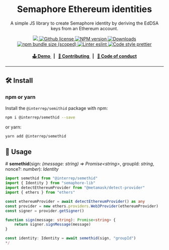 <p align="center">
    <h1 align="center">
        Semaphore Ethereum identities
    </h1>
    <p align="center">A simple JS library to create Semaphore identity by deriving the EdDSA keys from an Ethereum account.</p>
</p>

<p align="center">
    <a href="https://github.com/InterRep">
        <img src="https://img.shields.io/badge/project-InterRep-blue.svg?style=flat-square">
    </a>
    <a href="https://github.com/interrep/interrep.js/blob/main/LICENSE">
        <img alt="Github license" src="https://img.shields.io/github/license/interrep/interrep.js.svg?style=flat-square">
    </a>
    <a href="https://www.npmjs.com/package/@interrep/semethid">
        <img alt="NPM version" src="https://img.shields.io/npm/v/@interrep/semethid?style=flat-square" />
    </a>
    <a href="https://npmjs.org/package/@interrep/semethid">
        <img alt="Downloads" src="https://img.shields.io/npm/dm/@interrep/semethid.svg?style=flat-square" />
    </a>
    <a href="https://bundlephobia.com/package/@interrep/semethid">
        <img alt="npm bundle size (scoped)" src="https://img.shields.io/bundlephobia/minzip/@interrep/semethid" />
    </a>
    <a href="https://eslint.org/">
        <img alt="Linter eslint" src="https://img.shields.io/badge/linter-eslint-8080f2?style=flat-square&logo=eslint" />
    </a>
    <a href="https://prettier.io/">
        <img alt="Code style prettier" src="https://img.shields.io/badge/code%20style-prettier-f8bc45?style=flat-square&logo=prettier" />
    </a>
</p>

<div align="center">
    <h4>
        <a href="https://js.interrep.link/semethid">
            🕹 Demo
        </a>
        <span>&nbsp;&nbsp;|&nbsp;&nbsp;</span>
        <a href="https://github.com/InterRep/interrep.js/blob/main/CONTRIBUTING.md">
            👥 Contributing
        </a>
        <span>&nbsp;&nbsp;|&nbsp;&nbsp;</span>
        <a href="https://github.com/InterRep/interrep.js/blob/main/code_of_conduct.md">
            🤝 Code of conduct
        </a>
    </h4>
</div>

___

## 🛠 Install

### npm or yarn

Install the `@interrep/semithid` package with npm:

```bash
npm i @interrep/semethid --save
```

or yarn:

```bash
yarn add @interrep/semethid
```

## 📜 Usage

\# **semethid**(sign: _(message: string) => Promise\<string\>_, groupId: _string_, nonce?: _number_): _Identity_

```typescript
import semethid from "@interrep/semethid"
import { Identity } from "semaphore-lib"
import detectEthereumProvider from "@metamask/detect-provider"
import { ethers } from "ethers"

const ethereumProvider = await detectEthereumProvider() as any
const provider = new ethers.providers.Web3Provider(ethereumProvider)
const signer = provider.getSigner()

function sign(message: string): Promise<string> {
    return signer.signMessage(message)
}

const identity: Identity = await semethid(sign, "groupId")
*/
```

